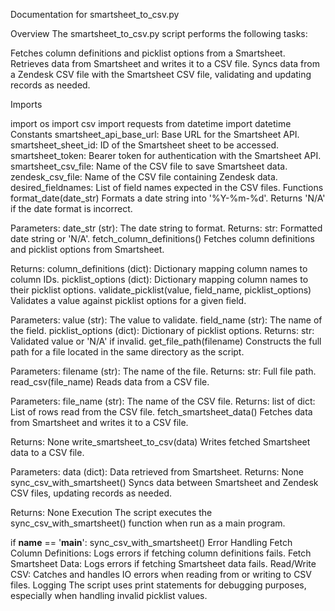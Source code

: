 Documentation for smartsheet_to_csv.py

Overview
The smartsheet_to_csv.py script performs the following tasks:

Fetches column definitions and picklist options from a Smartsheet.
Retrieves data from Smartsheet and writes it to a CSV file.
Syncs data from a Zendesk CSV file with the Smartsheet CSV file, validating and updating records as needed.

Imports


import os
import csv
import requests
from datetime import datetime
Constants
smartsheet_api_base_url: Base URL for the Smartsheet API.
smartsheet_sheet_id: ID of the Smartsheet sheet to be accessed.
smartsheet_token: Bearer token for authentication with the Smartsheet API.
smartsheet_csv_file: Name of the CSV file to save Smartsheet data.
zendesk_csv_file: Name of the CSV file containing Zendesk data.
desired_fieldnames: List of field names expected in the CSV files.
Functions
format_date(date_str)
Formats a date string into '%Y-%m-%d'. Returns 'N/A' if the date format is incorrect.

Parameters:
date_str (str): The date string to format.
Returns:
str: Formatted date string or 'N/A'.
fetch_column_definitions()
Fetches column definitions and picklist options from Smartsheet.

Returns:
column_definitions (dict): Dictionary mapping column names to column IDs.
picklist_options (dict): Dictionary mapping column names to their picklist options.
validate_picklist(value, field_name, picklist_options)
Validates a value against picklist options for a given field.

Parameters:
value (str): The value to validate.
field_name (str): The name of the field.
picklist_options (dict): Dictionary of picklist options.
Returns:
str: Validated value or 'N/A' if invalid.
get_file_path(filename)
Constructs the full path for a file located in the same directory as the script.

Parameters:
filename (str): The name of the file.
Returns:
str: Full file path.
read_csv(file_name)
Reads data from a CSV file.

Parameters:
file_name (str): The name of the CSV file.
Returns:
list of dict: List of rows read from the CSV file.
fetch_smartsheet_data()
Fetches data from Smartsheet and writes it to a CSV file.

Returns: None
write_smartsheet_to_csv(data)
Writes fetched Smartsheet data to a CSV file.

Parameters:
data (dict): Data retrieved from Smartsheet.
Returns: None
sync_csv_with_smartsheet()
Syncs data between Smartsheet and Zendesk CSV files, updating records as needed.

Returns: None
Execution
The script executes the sync_csv_with_smartsheet() function when run as a main program.


if __name__ == '__main__':
    sync_csv_with_smartsheet()
Error Handling
Fetch Column Definitions: Logs errors if fetching column definitions fails.
Fetch Smartsheet Data: Logs errors if fetching Smartsheet data fails.
Read/Write CSV: Catches and handles IO errors when reading from or writing to CSV files.
Logging
The script uses print statements for debugging purposes, especially when handling invalid picklist values.